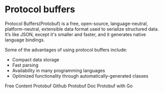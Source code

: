 # Protocol buffers

Protocol Buffers(Protobuf) is a free, open-source, language-neutral, platform-neutral, extensible data format used to serialize structured data. It’s like JSON, except it's smaller and faster, and it generates native language bindings.

Some of the advantages of using protocol buffers include:
- Compact data storage
- Fast parsing
- Availability in many programming languages
- Optimized functionality through automatically-generated classes

<ResourceGroupTitle>Free Content</ResourceGroupTitle>
<BadgeLink colorScheme='blue' badgeText='Official Github' href='https://github.com/protocolbuffers/protobuf/'>Protobuf Github</BadgeLink>
<BadgeLink colorScheme='blue' badgeText='Official Website' href='https://developers.google.com/protocol-buffers/'>Protobuf Doc</BadgeLink>
<BadgeLink colorScheme='yellow' badgeText='Read' href='https://developers.google.com/protocol-buffers/docs/gotutorial/'>Protobuf with Go</BadgeLink>
